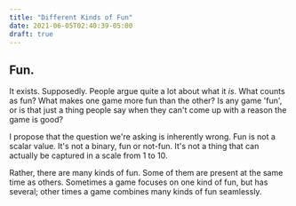 ```yaml
---
title: "Different Kinds of Fun"
date: 2021-06-05T02:40:39-05:00
draft: true
---
```

## Fun.

It exists. Supposedly. People argue quite a lot about what it *is*. What counts as fun? What makes one game more fun than the other? Is any game 'fun', or is that just a thing people say when they can't come up with a reason the game is good?

I propose that the question we're asking is inherently wrong. Fun is not a scalar value. It's not a binary, fun or not-fun. It's not a thing that can actually be captured in a scale from 1 to 10.

Rather, there are many kinds of fun. Some of them are present at the same time as others. Sometimes a game focuses on one kind of fun, but has several; other times a game combines many kinds of fun seamlessly.
